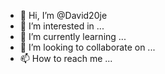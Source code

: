 - 👋 Hi, I’m @David20je
- 👀 I’m interested in ...
- 🌱 I’m currently learning ...
- 💞️ I’m looking to collaborate on ...
- 📫 How to reach me ...

<!---
David20je/David20je is a ✨ special ✨ repository because its `README.md` (this file) appears on your GitHub profile.
You can click the Preview link to take a look at your changes.
--->
